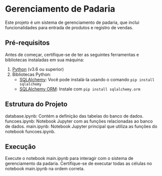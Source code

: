 # Gerenciamento de Padaria

Este projeto é um sistema de gerenciamento de padaria, que inclui funcionalidades para entrada de produtos e registro de vendas.

## Pré-requisitos

Antes de começar, certifique-se de ter as seguintes ferramentas e bibliotecas instaladas em sua máquina:

1. [Python](https://www.python.org/) (v3.6 ou superior)
2. Bibliotecas Python:
   - [SQLAlchemy](https://www.sqlalchemy.org/): Você pode instalá-la usando o comando `pip install sqlalchemy`
   - [SQLAlchemy ORM](https://docs.sqlalchemy.org/en/20/orm/): Instale com `pip install sqlalchemy.orm`

## Estrutura do Projeto
database.ipynb: Contém a definição das tabelas do banco de dados.
funcoes.ipynb: Notebook Jupyter com as funções relacionadas ao banco de dados.
main.ipynb: Notebook Jupyter principal que utiliza as funções do notebook funcoes.ipynb.

## Execução
Execute o notebook main.ipynb para interagir com o sistema de gerenciamento da padaria.
Certifique-se de executar todas as células no notebook main.ipynb na ordem correta.
